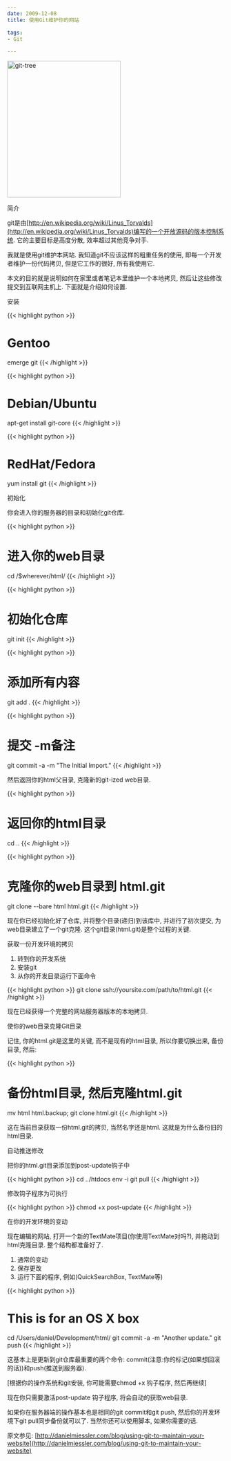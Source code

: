 ```yaml
---
date: 2009-12-08
title: 使用Git维护你的网站

tags:
- Git

---
```


<img class="alignnone size-full wp-image-92" title="git-tree" src="http://chenxiaoyu.org/wp-content/uploads/2009/12/git-tree.gif" alt="git-tree" width="263" height="316" />

简介

git是由[http://en.wikipedia.org/wiki/Linus_Torvalds](http://en.wikipedia.org/wiki/Linus_Torvalds)编写的一个开放源码的版本控制系统. 它的主要目标是高度分散, 效率超过其他竞争对手.

我就是使用git维护本网站. 我知道git不应该这样的粗重任务的使用, 即每一个开发者维护一份代码拷贝, 但是它工作的很好, 所有我使用它.

本文的目的就是说明如何在家里或者笔记本里维护一个本地拷贝, 然后让这些修改提交到互联网主机上. 下面就是介绍如何设置.

安装

{{< highlight python >}}
# Gentoo
emerge git
{{< /highlight >}}


{{< highlight python >}}
# Debian/Ubuntu
apt-get install git-core
{{< /highlight >}}


{{< highlight python >}}
# RedHat/Fedora
yum install git
{{< /highlight >}}

初始化

你会进入你的服务器的目录和初始化git仓库.

{{< highlight python >}}
# 进入你的web目录
cd /$wherever/html/
{{< /highlight >}}


{{< highlight python >}}
# 初始化仓库
git init
{{< /highlight >}}


{{< highlight python >}}
# 添加所有内容
git add .
{{< /highlight >}}


{{< highlight python >}}
# 提交 -m备注
git commit -a -m "The Initial Import."
{{< /highlight >}}

然后返回你的html父目录, 克隆新的git-ized web目录.

{{< highlight python >}}
# 返回你的html目录
cd ..
{{< /highlight >}}


{{< highlight python >}}
# 克隆你的web目录到 html.git
git clone --bare html html.git
{{< /highlight >}}

现在你已经初始化好了仓库, 并将整个目录(递归)到该库中, 并进行了初次提交, 为web目录建立了一个git克隆. 这个git目录(html.git)是整个过程的关键.

获取一份开发环境的拷贝

1. 转到你的开发系统
2. 安装git
3. 从你的开发目录运行下面命令

{{< highlight python >}}
git clone ssh://yoursite.com/path/to/html.git
{{< /highlight >}}

现在已经获得一个完整的网站服务器版本的本地拷贝.

使你的web目录克隆Git目录

记住, 你的html.git是这里的关键, 而不是现有的html目录, 所以你要切换出来, 备份目录, 然后:

{{< highlight python >}}
# 备份html目录, 然后克隆html.git
mv html html.backup; git clone html.git
{{< /highlight >}}

这在当前目录获取一份html.git的拷贝, 当然名字还是html. 这就是为什么备份旧的html目录.

自动推送修改

把你的html.git目录添加到post-update钩子中

{{< highlight python >}}
cd ../htdocs
env -i git pull
{{< /highlight >}}

修改钩子程序为可执行

{{< highlight python >}}
chmod +x post-update
{{< /highlight >}}

在你的开发环境的变动 

现在编辑的网站, 打开一个新的TextMate项目(你使用TextMate对吗?), 并拖动到html克隆目录. 整个结构都准备好了.

1. 通常的变动
2. 保存更改
3. 运行下面的程序, 例如(QuickSearchBox, TextMate等)

{{< highlight python >}}
# This is for an OS X box
cd /Users/daniel/Development/html/
git commit -a -m "Another update."
git push
{{< /highlight >}}

这基本上是更新到git仓库最重要的两个命令: commit(注意:你的标记(如果想回滚的话))和push(推送到服务器).

[根据你的操作系统和git安装, 你可能需要chmod +x 钩子程序, 然后再继续]

现在你只需要激活post-update 钩子程序, 将会自动的获取web目录.

如果你在服务器端的操作基本也是相同的git commit和git push, 然后你的开发环境下git pull同步备份就可以了. 当然你还可以使用脚本, 如果你需要的话.

原文参见: [http://danielmiessler.com/blog/using-git-to-maintain-your-website](http://danielmiessler.com/blog/using-git-to-maintain-your-website)

